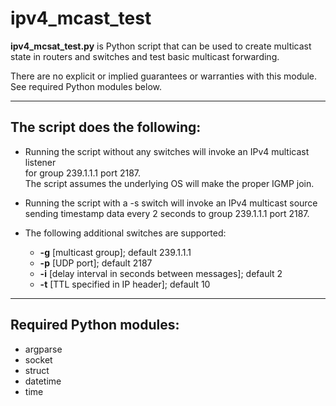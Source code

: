 # ipv4_mcast_test

__ipv4_mcsat_test.py__ is Python script that can be used to create multicast state in routers and switches and test basic multicast forwarding.

There are no explicit or implied guarantees or warranties with this module.
See required Python modules below.

-----
## The script does the following:

* Running the script without any switches will invoke an IPv4 multicast listener \
  for group 239.1.1.1 port 2187. \
  The script assumes the underlying OS will make the proper IGMP join.

* Running the script with a -s switch will invoke an IPv4 multicast source \
  sending timestamp data every 2 seconds to group 239.1.1.1 port 2187.

* The following additional switches are supported:
    * __-g__ [multicast group]; default 239.1.1.1
    * __-p__ [UDP port]; default 2187
    * __-i__ [delay interval in seconds between messages]; default 2
    * __-t__ [TTL specified in IP header]; default 10

-----
## Required Python modules:
* argparse
* socket
* struct
* datetime
* time
